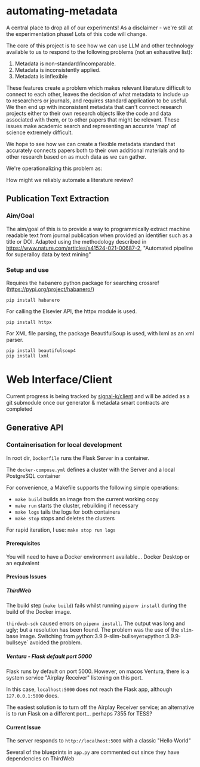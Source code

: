 # automating-metadata

A central place to drop all of our experiments! As a disclaimer - we're still at the experimentation phase! Lots of this code will change. 

The core of this project is to see how we can use LLM and other technology available to us to respond to the following problems (not an exhaustive list): 

1. Metadata is non-standard/incomparable. 
2. Metadata is inconsistently applied.
3. Metadata is inflexible

These features create a problem which makes relevant literature difficult to connect to each other, leaves the decision of what metadata to include up to researchers or journals, and requires standard application to be useful. We then end up with inconsistent metadata that can't connect research projects either to their own research objects like the code and data associated with them, or to other papers that might be relevant. These issues make academic search and representing an accurate 'map' of science extremely difficult. 

We hope to see how we can create a flexible metadata standard that accurately connects papers both to their own additional materials and to other research based on as much data as we can gather. 

We're operationalizing this problem as: 

How might we reliably automate a literature review? 

## Publication Text Extraction
### Aim/Goal
The aim/goal of this is to provide a way to programmically extract machine readable text from journal publication when provided an identifier such as a title or DOI.
Adapted using the methodology described in https://www.nature.com/articles/s41524-021-00687-2, "Automated pipeline for superalloy data by text mining"

### Setup and use
Requires the habanero python package for searching crossref (https://pypi.org/project/habanero/)

```shell
pip install habanero
```

For calling the Elsevier API, the httpx module is used.

```shell
pip install httpx
```

For XML file parsing, the package BeautifulSoup is used, with lxml as an xml parser.

```shell
pip install beautifulsoup4
pip install lxml
```

# Web Interface/Client
Current progress is being tracked by [signal-k/client](http://github.com/Signal-K/client/pull/19) and will be added as a git submodule once our generator & metadata smart contracts are completed

## Generative API
### Containerisation for local development

In root dir, `Dockerfile` runs the Flask Server in a container.

The `docker-compose.yml` defines a cluster with the Server and a local PostgreSQL container

For convenience, a Makefile supports the following simple operations:

* `make build` builds an image from the current working copy
* `make run` starts the cluster, rebuilding if necessary
* `make logs` tails the logs for both containers
* `make stop` stops and deletes the clusters

For rapid iteration, I use:
`make stop run logs`

#### Prerequisites

You will need to have a Docker environment available... Docker Desktop or an equivalent

#### Previous Issues

##### ThirdWeb

The build step (`make build`) fails whilst running `pipenv install` during the build of the Docker image.

`thirdweb-sdk` caused errors on `pipenv install`. The output was long and ugly; but a resolution has been found.
The problem was the use of the `slim-` base image.  Switching from `p`ython:3.9.9-slim-bullseye` to `python:3.9.9-bullseye` avoided the problem.

##### Ventura - Flask default port 5000

Flask runs by default on port 5000.  However, on macos Ventura, there is a system service "Airplay Receiver" listening on this port.

In this case, `localhost:5000` does not reach the Flask app, although `127.0.0.1:5000` does.

The easiest solution is to turn off the Airplay Receiver service; an alternative is to run Flask on a different port... perhaps 7355 for TESS?

#### Current Issue

The server responds to `http://localhost:5000` with a classic "Hello World"

Several of the blueprints in `app.py` are commented out since they have dependencies on ThirdWeb
